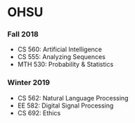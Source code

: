 # OHSU

### Fall 2018
* CS 560: Artificial Intelligence 
* CS 555: Analyzing Sequences
* MTH 530: Probability & Statistics

### Winter 2019
* CS 562: Natural Language Processing
* EE 582: Digital Signal Processing
* CS 692: Ethics
